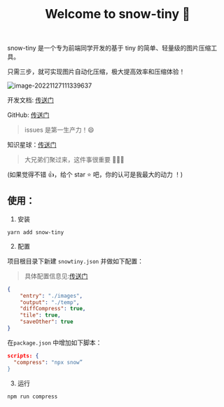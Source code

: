 <br>

<h1 align="center">Welcome to snow-tiny 👋</h1>

<br>

snow-tiny 是一个专为前端同学开发的基于 tiny 的简单、轻量级的图片压缩工具。

只需三步，就可实现图片自动化压缩，极大提高效率和压缩体验！

![image-20221127111339637](https://vitepress-source.oss-cn-beijing.aliyuncs.com/typoraimage-20221127111339637.png)

开发文档: [传送门](http://www.jimmyxuexue.top:999/snowtiny/guide/introduce.html)

GitHub: [传送门](https://github.com/Jimmylxue/daily-store/tree/master/packages/snowtiny)

> issues 是第一生产力！😄

知识星球：[传送门](http://www.jimmyxuexue.top)

> 大兄弟们聚过来，这件事很重要 🎉🎉🎉

(如果觉得不错 👍，给个 star ⭐ 吧，你的认可是我最大的动力 ！)

## 使用：

1. 安装

```
yarn add snow-tiny
```

2. 配置

项目根目录下新建 `snowtiny.json` 并做如下配置：

> 具体配置信息见:[传送门](http://www.jimmyxuexue.top:999/snowtiny/usage/config.html)

```json
{
	"entry": "./images",
	"output": "./temp",
	"diffCompress": true,
	"tile": true,
	"saveOther": true
}
```

在`package.json` 中增加如下脚本：

```json
scripts: {
  "compress": "npx snow”
}
```

3. 运行

```
npm run compress
```
